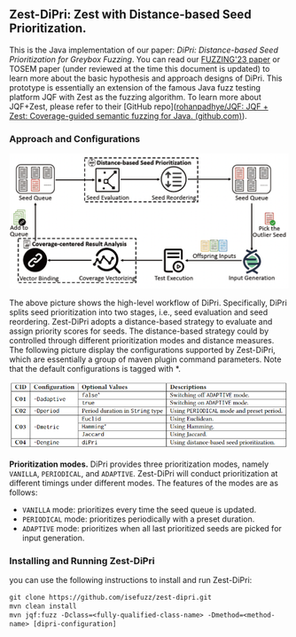 ## Zest-DiPri: Zest with Distance-based Seed Prioritization.

This is the Java implementation of our paper: *DiPri: Distance-based Seed Prioritization for Greybox Fuzzing*. You can read our [FUZZING'23 paper](https://dl.acm.org/doi/10.1145/3605157.3605172) or TOSEM paper (under reviewed  at the time this document is updated) to learn more about the basic hypothesis and approach designs of DiPri. This prototype is essentially an extension of the famous Java fuzz testing platform JQF with Zest as the fuzzing algorithm. To learn more about JQF+Zest, please refer to their [GitHub repo]([rohanpadhye/JQF: JQF + Zest: Coverage-guided semantic fuzzing for Java. (github.com)](https://github.com/rohanpadhye/JQF)).

### Approach and Configurations

![overview](./fig/dipri-overview.png)

The above picture shows the high-level workflow of DiPri. Specifically, DiPri splits seed prioritization into two stages, i.e., seed evaluation and seed reordering. Zest-DiPri adopts a distance-based strategy to evaluate and assign priority scores for seeds. The distance-based strategy could by controlled through different prioritization modes and distance measures. The following picture display the configurations supported by Zest-DiPri, which are essentially a group of maven plugin command parameters. Note that the default configurations is tagged with *.

![configs](./fig/configs.png)

**Prioritization modes.** DiPri provides three prioritization modes, namely `VANILLA`, `PERIODICAL`, and `ADAPTIVE`. Zest-DiPri will conduct prioritization at different timings under different modes. The features of the modes are as follows:

- `VANILLA` mode: prioritizes every time the seed queue is updated.
- `PERIODICAL` mode: prioritizes periodically with a preset duration.
- `ADAPTIVE` mode: prioritizes when all last prioritized seeds are picked for input generation.

### Installing and Running Zest-DiPri

you can use the following instructions to install and run Zest-DiPri:

```shell
git clone https://github.com/isefuzz/zest-dipri.git
mvn clean install
mvn jqf:fuzz -Dclass=<fully-qualified-class-name> -Dmethod=<method-name> [dipri-configuration]
```
